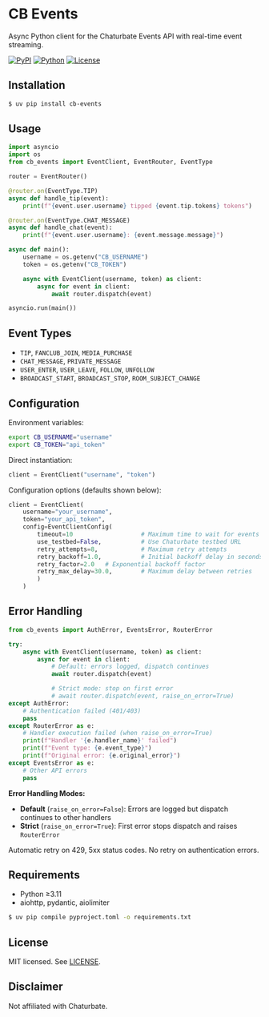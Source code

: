 # CB Events

Async Python client for the Chaturbate Events API with real-time event streaming.

[![PyPI](https://img.shields.io/pypi/v/cb-events)](https://pypi.org/project/cb-events/)
[![Python](https://img.shields.io/pypi/pyversions/cb-events)](https://pypi.org/project/cb-events/)
[![License](https://img.shields.io/github/license/MountainGod2/cb-events)](./LICENSE)

## Installation

```bash
$ uv pip install cb-events
```

## Usage
```python
import asyncio
import os
from cb_events import EventClient, EventRouter, EventType

router = EventRouter()

@router.on(EventType.TIP)
async def handle_tip(event):
    print(f"{event.user.username} tipped {event.tip.tokens} tokens")

@router.on(EventType.CHAT_MESSAGE)
async def handle_chat(event):
    print(f"{event.user.username}: {event.message.message}")

async def main():
    username = os.getenv("CB_USERNAME")
    token = os.getenv("CB_TOKEN")

    async with EventClient(username, token) as client:
        async for event in client:
            await router.dispatch(event)

asyncio.run(main())
```

## Event Types

- `TIP`, `FANCLUB_JOIN`, `MEDIA_PURCHASE`
- `CHAT_MESSAGE`, `PRIVATE_MESSAGE`
- `USER_ENTER`, `USER_LEAVE`, `FOLLOW`, `UNFOLLOW`
- `BROADCAST_START`, `BROADCAST_STOP`, `ROOM_SUBJECT_CHANGE`

## Configuration

Environment variables:

```bash
export CB_USERNAME="username"
export CB_TOKEN="api_token"
```

Direct instantiation:

```python
client = EventClient("username", "token")
```

Configuration options (defaults shown below):

```python
client = EventClient(
    username="your_username",
    token="your_api_token",
    config=EventClientConfig(
        timeout=10                   # Maximum time to wait for events
        use_testbed=False,           # Use Chaturbate testbed URL
        retry_attempts=8,            # Maximum retry attempts
        retry_backoff=1.0,           # Initial backoff delay in seconds
        retry_factor=2.0   # Exponential backoff factor
        retry_max_delay=30.0,        # Maximum delay between retries
        )
    )
```

## Error Handling

```python
from cb_events import AuthError, EventsError, RouterError

try:
    async with EventClient(username, token) as client:
        async for event in client:
            # Default: errors logged, dispatch continues
            await router.dispatch(event)

            # Strict mode: stop on first error
            # await router.dispatch(event, raise_on_error=True)
except AuthError:
    # Authentication failed (401/403)
    pass
except RouterError as e:
    # Handler execution failed (when raise_on_error=True)
    print(f"Handler '{e.handler_name}' failed")
    print(f"Event type: {e.event_type}")
    print(f"Original error: {e.original_error}")
except EventsError as e:
    # Other API errors
    pass
```

**Error Handling Modes:**
- **Default** (`raise_on_error=False`): Errors are logged but dispatch continues to other handlers
- **Strict** (`raise_on_error=True`): First error stops dispatch and raises `RouterError`

Automatic retry on 429, 5xx status codes. No retry on authentication errors.

## Requirements

- Python ≥3.11
- aiohttp, pydantic, aiolimiter

```bash
$ uv pip compile pyproject.toml -o requirements.txt
```

## License

MIT licensed. See [LICENSE](./LICENSE).

## Disclaimer

Not affiliated with Chaturbate.
